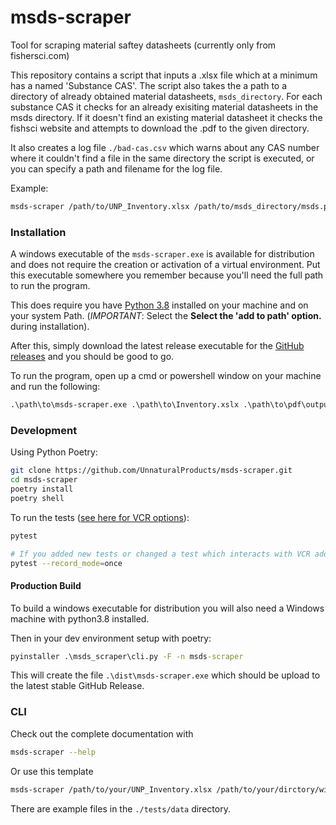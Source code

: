 # msds-scraper

Tool for scraping material saftey datasheets (currently only from fishersci.com)

This repository contains a script that inputs a .xlsx file which at a minimum has a named 'Substance CAS'. 
The script also takes the a path to a directory of already obtained material datasheets, `msds_directory`. 
For each substance CAS it checks for an already exisiting material datasheets in the msds directory. 
If it doesn't find an existing material datasheet it checks the fishsci website and attempts
to download the .pdf to the given directory.

It also creates a log file `./bad-cas.csv` which warns about any CAS number where it couldn't find a file in the same directory the 
script is executed, or you can specify a path and filename for the log file.

Example:

```bash
msds-scraper /path/to/UNP_Inventory.xlsx /path/to/msds_directory/msds.pdfs
```

### Installation

A windows executable of the `msds-scraper.exe` is available for distribution and does not require the
creation or activation of a virtual environment. Put this executable somewhere you remember because
you'll need the full path to run the program.

This does require you have [Python 3.8](https://www.python.org/downloads/)
installed on your machine and on your system Path. (_IMPORTANT_: Select the __Select the 'add to path' option.__ during installation).

After this, simply download the latest release executable for the [GitHub releases](https://github.com/UnnaturalProducts/msds-scraper/releases) 
and you should be good to go.

To run the program, open up a cmd or powershell window on your machine and run the following:

```cmd
.\path\to\msds-scraper.exe .\path\to\Inventory.xslx .\path\to\pdf\output\directory\
```

### Development

Using Python Poetry:

```bash
git clone https://github.com/UnnaturalProducts/msds-scraper.git
cd msds-scraper
poetry install
poetry shell
```

To run the tests ([see here for VCR options](https://vcrpy.readthedocs.io/en/latest/usage.html#record-modes)):

```bash
pytest

# If you added new tests or changed a test which interacts with VCR add the `--record-mode` flag: eg.
pytest --record_mode=once
```

#### Production Build

To build a windows executable for distribution you will also need a Windows machine with python3.8 installed.

Then in your dev environment setup with poetry:

```cmd
pyinstaller .\msds_scraper\cli.py -F -n msds-scraper
```

This will create the file `.\dist\msds-scraper.exe` which should be upload to the latest stable GitHub Release.

### CLI

Check out the complete documentation with

```bash
msds-scraper --help
```

Or use this template

```bash
msds-scraper /path/to/your/UNP_Inventory.xlsx /path/to/your/dirctory/with/msds.pdfs
```

There are example files in the `./tests/data` directory.
